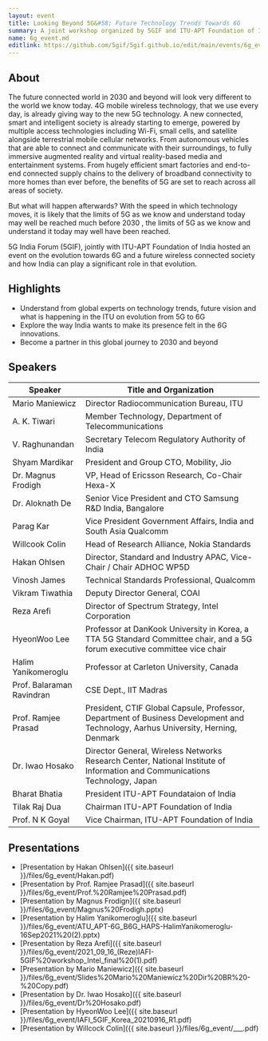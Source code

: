 ```yaml
---
layout: event
title: Looking Beyond 5G&#58; Future Technology Trends Towards 6G
summary: A joint workshop organized by 5GIF and ITU-APT Foundation of India on 6G
name: 6g_event.md
editlink: https://github.com/5gif/5gif.github.io/edit/main/events/6g_event.html
---
```


## About
The future connected world in 2030 and beyond will look very different to the world we know today. 4G mobile wireless technology, that we use every day, is already giving way to the new 5G technology. A new connected, smart and intelligent society is already starting to emerge, powered by multiple access technologies including Wi-Fi, small cells, and satellite alongside terrestrial mobile cellular networks. From autonomous vehicles that are able to connect and communicate with their surroundings, to fully immersive augmented reality and virtual reality-based media and entertainment systems. From hugely efficient smart factories and end-to-end connected supply chains to the delivery of broadband connectivity to more homes than ever before, the benefits of 5G are set to reach across all areas of society.

But what will happen afterwards? With the speed in which technology moves, it is likely that the limits of 5G as we know and understand today may well be reached much before 2030 , the limits of 5G as we know and understand it today may well have been reached.

5G India Forum (5GIF), jointly with ITU-APT Foundation of India hosted an event on the evolution towards 6G and a future wireless connected society and how India can play a significant role in that evolution.

## Highlights
* Understand from global experts on technology trends, future vision and what is happening in the ITU on evolution from 5G to 6G
* Explore the way India wants to make its presence felt in the 6G innovations.
* Become a partner in this global journey to 2030 and beyond

## Speakers 

| Speaker | Title and Organization | 
|-------|--------|
| Mario Maniewicz  | Director Radiocommunication Bureau, ITU |
| A. K. Tiwari | Member Technology, Department of Telecommunications |
| V. Raghunandan | Secretary Telecom Regulatory Authority of India |
| Shyam Mardikar | President and Group CTO, Mobility, Jio | 
| Dr. Magnus Frodigh | VP, Head of Ericsson Research, Co-Chair Hexa-X | 
| Dr. Aloknath De | Senior Vice President and CTO Samsung R&D India, Bangalore | 
| Parag Kar | Vice President Government Affairs, India and South Asia Qualcomm | 
| Willcook Colin | Head of Research Alliance, Nokia Standards | 
| Hakan Ohlsen | Director, Standard and Industry APAC, Vice-Chair / Chair ADHOC WP5D | 
| Vinosh James | Technical Standards Professional, Qualcomm | 
| Vikram Tiwathia | Deputy Director General, COAI | 
| Reza Arefi | Director of Spectrum Strategy, Intel Corporation | 
| HyeonWoo Lee | Professor at DanKook University in Korea, a TTA 5G Standard Committee chair, and a 5G forum executive committee vice chair | 
| Halim Yanikomeroglu | Professor at Carleton University, Canada | 
| Prof. Balaraman Ravindran | CSE Dept., IIT Madras | 
| Prof. Ramjee Prasad | President, CTIF Global Capsule, Professor, Department of Business Development and Technology, Aarhus University, Herning, Denmark | 
| Dr. Iwao Hosako | Director General, Wireless Networks Research Center, National Institute of Information and Communications Technology, Japan | 
| Bharat Bhatia | President ITU-APT Foundataion of India | 
| Tilak Raj Dua | Chairman ITU-APT Foundation of India | 
| Prof. N K Goyal | Vice Chairman, ITU-APT Foundation of India | 

## Presentations

* [Presentation by Hakan Ohlsen]({{ site.baseurl }}/files/6g_event/Hakan.pdf)
* [Presentation by Prof. Ramjee Prasad]({{ site.baseurl }}/files/6g_event/Prof.%20Ramjee%20Prasad.pdf)
* [Presentation by Magnus Frodign]({{ site.baseurl }}/files/6g_event/Magnus%20Frodigh.pptx)
* [Presentation by Halim Yanikomeroglu]({{ site.baseurl }}/files/6g_event/ATU_APT-6G_B6G_HAPS-HalimYanikomeroglu-16Sep2021%20(2).pptx)
* [Presentation by Reza Arefi]({{ site.baseurl }}/files/6g_event/2021_09_16_(Reze)IAFI-5GIF%20workshop_Intel_final%20(1).pdf)
* [Presentation by Mario Maniewicz]({{ site.baseurl }}/files/6g_event/Slides%20Mario%20Maniewicz%20Dir%20BR%20-%20Copy.pdf)
* [Presentation by Dr. Iwao Hosako]({{ site.baseurl }}/files/6g_event/Dr%20Hosako.pdf)
* [Presentation by HyeonWoo Lee]({{ site.baseurl }}/files/6g_event/IAFI_5GIF_Korea_20210916_R1.pdf)
* [Presentation by Willcock Colin]({{ site.baseurl }}/files/6g_event/___.pdf)
